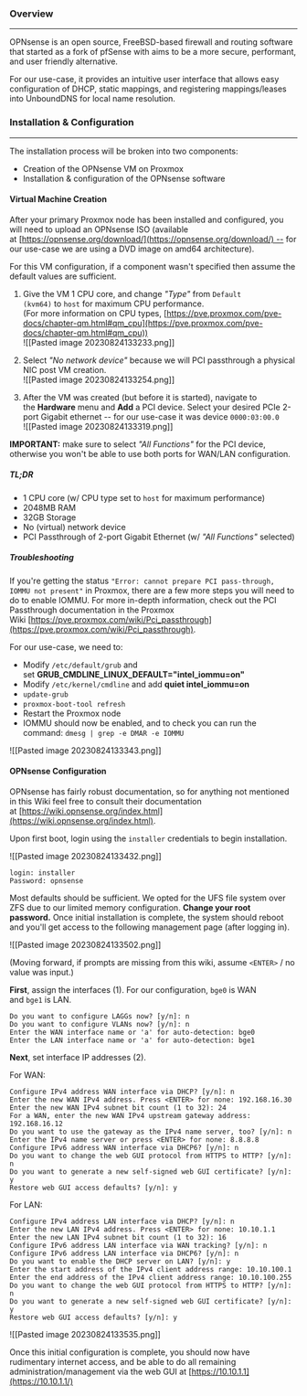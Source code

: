 
### Overview
---

OPNsense is an open source, FreeBSD-based firewall and routing software that started as a fork of pfSense with aims to be a more secure, performant, and user friendly alternative.

For our use-case, it provides an intuitive user interface that allows easy configuration of DHCP, static mappings, and registering mappings/leases into UnboundDNS for local name resolution.

### Installation & Configuration
---

The installation process will be broken into two components:

- Creation of the OPNsense VM on Proxmox
- Installation & configuration of the OPNsense software

#### Virtual Machine Creation

After your primary Proxmox node has been installed and configured, you will need to upload an OPNsense ISO (available at [https://opnsense.org/download/](https://opnsense.org/download/) -- for our use-case we are using a DVD image on amd64 architecture).

For this VM configuration, if a component wasn't specified then assume the default values are sufficient.

1. Give the VM 1 CPU core, and change _"Type"_ from `Default (kvm64)` to `host` for maximum CPU performance.  
    (For more information on CPU types, [https://pve.proxmox.com/pve-docs/chapter-qm.html#qm_cpu](https://pve.proxmox.com/pve-docs/chapter-qm.html#qm_cpu))  
   ![[Pasted image 20230824133233.png]]
    
2. Select _"No network device"_ because we will PCI passthrough a physical NIC post VM creation.  
   ![[Pasted image 20230824133254.png]]
    
3. After the VM was created (but before it is started), navigate to the **Hardware** menu and **Add** a PCI device. Select your desired PCIe 2-port Gigabit ethernet -- for our use-case it was device `0000:03:00.0`  
    ![[Pasted image 20230824133319.png]]
    

**IMPORTANT:** make sure to select _"All Functions"_ for the PCI device, otherwise you won't be able to use both ports for WAN/LAN configuration.

##### TL;DR

- 1 CPU core (w/ CPU type set to `host` for maximum performance)
- 2048MB RAM
- 32GB Storage
- No (virtual) network device
- PCI Passthrough of 2-port Gigabit Ethernet (w/ _"All Functions"_ selected)

##### Troubleshooting

If you're getting the status `"Error: cannot prepare PCI pass-through, IOMMU not present"` in Proxmox, there are a few more steps you will need to do to enable IOMMU. For more in-depth information, check out the PCI Passthrough documentation in the Proxmox Wiki [https://pve.proxmox.com/wiki/Pci_passthrough](https://pve.proxmox.com/wiki/Pci_passthrough).

For our use-case, we need to:

- Modify `/etc/default/grub` and set **GRUB_CMDLINE_LINUX_DEFAULT="intel_iommu=on"**
- Modify `/etc/kernel/cmdline` and add **quiet intel_iommu=on**
- `update-grub`
- `proxmox-boot-tool refresh`
- Restart the Proxmox node
- IOMMU should now be enabled, and to check you can run the command: `dmesg | grep -e DMAR -e IOMMU`

![[Pasted image 20230824133343.png]]

#### OPNsense Configuration

OPNsense has fairly robust documentation, so for anything not mentioned in this Wiki feel free to consult their documentation at [https://wiki.opnsense.org/index.html](https://wiki.opnsense.org/index.html).

Upon first boot, login using the `installer` credentials to begin installation.

![[Pasted image 20230824133432.png]]

```none
login: installer
Password: opnsense
```

Most defaults should be sufficient. We opted for the UFS file system over ZFS due to our limited memory configuration. **Change your root password.** Once initial installation is complete, the system should reboot and you'll get access to the following management page (after logging in).

![[Pasted image 20230824133502.png]]

(Moving forward, if prompts are missing from this wiki, assume `<ENTER>` / no value was input.)

**First**, assign the interfaces (1). For our configuration, `bge0` is WAN and `bge1` is LAN.

```none
Do you want to configure LAGGs now? [y/n]: n
Do you want to configure VLANs now? [y/n]: n
Enter the WAN interface name or 'a' for auto-detection: bge0
Enter the LAN interface name or 'a' for auto-detection: bge1
```

**Next**, set interface IP addresses (2).

For WAN:

```none
Configure IPv4 address WAN interface via DHCP? [y/n]: n
Enter the new WAN IPv4 address. Press <ENTER> for none: 192.168.16.30
Enter the new WAN IPv4 subnet bit count (1 to 32): 24
For a WAN, enter the new WAN IPv4 upstream gateway address: 192.168.16.12
Do you want to use the gateway as the IPv4 name server, too? [y/n]: n
Enter the IPv4 name server or press <ENTER> for none: 8.8.8.8
Configure IPv6 address WAN interface via DHCP6? [y/n]: n
Do you want to change the web GUI protocol from HTTPS to HTTP? [y/n]: n
Do you want to generate a new self-signed web GUI certificate? [y/n]: y
Restore web GUI access defaults? [y/n]: y
```

For LAN:

```none
Configure IPv4 address LAN interface via DHCP? [y/n]: n
Enter the new LAN IPv4 address. Press <ENTER> for none: 10.10.1.1
Enter the new LAN IPv4 subnet bit count (1 to 32): 16
Configure IPv6 address LAN interface via WAN tracking? [y/n]: n
Configure IPv6 address LAN interface via DHCP6? [y/n]: n
Do you want to enable the DHCP server on LAN? [y/n]: y
Enter the start address of the IPv4 client address range: 10.10.100.1
Enter the end address of the IPv4 client address range: 10.10.100.255
Do you want to change the web GUI protocol from HTTPS to HTTP? [y/n]: n
Do you want to generate a new self-signed web GUI certificate? [y/n]: y
Restore web GUI access defaults? [y/n]: y
```

![[Pasted image 20230824133535.png]]

Once this initial configuration is complete, you should now have rudimentary internet access, and be able to do all remaining administration/management via the web GUI at [https://10.10.1.1](https://10.10.1.1/)

